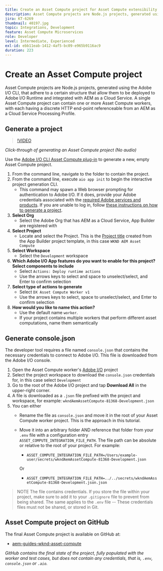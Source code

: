 ```yaml
---
title: Create an Asset Compute project for Asset Compute extensibility
description: Asset Compute projects are Node.js projects, generated using the Adobe I/O CLI, that adhere to a certain structure allowing them to be deployed to Adobe I/O Runtime and integrated with AEM as a Cloud Service.
jira: KT-6269
thumbnail: 40197.jpg
topic: Integrations, Development
feature: Asset Compute Microservices
role: Developer
level: Intermediate, Experienced
exl-id: ebb11eab-1412-4af5-bc09-e965b9116ac9
duration: 223
---
```

# Create an Asset Compute project

Asset Compute projects are Node.js projects, generated using the Adobe I/O CLI, that adhere to a certain structure that allow them to be deployed to Adobe I/O Runtime and integrated with AEM as a Cloud Service. A single Asset Compute project can contain one or more Asset Compute workers, with each having a discrete HTTP end-point referenceable from an AEM as a Cloud Service Processing Profile.

## Generate a project

>[!VIDEO](https://video.tv.adobe.com/v/40197?quality=12&learn=on)

_Click-through of generating an Asset Compute project (No audio)_

Use the [Adobe I/O CLI Asset Compute plug-in](../set-up/development-environment.md#aio-cli) to generate a new, empty Asset Compute project.

1. From the command line, navigate to the folder to contain the project.
1. From the command line, execute `aio app init` to begin the interactive project generation CLI.
    + This command may spawn a Web browser prompting for authentication to Adobe I/O. If it does, provide your Adobe credentials associated with the [required Adobe services and products](../set-up/accounts-and-services.md). If you are unable to log in, follow [these instructions on how to generate a project](https://developer.adobe.com/app-builder/docs/getting_started/first_app/#42-developer-is-not-logged-in-as-enterprise-organization-user). 
1. __Select Org__
    + Select the Adobe Org that has AEM as a Cloud Service, App Builder are registered with
1. __Select Project__
    + Locate and select the Project. This is the [Project title](../set-up/app-builder.md) created from the App Builder project template, in this case `WKND AEM Asset Compute`
1. __Select Workspace__
    +  Select the `Development` workspace
1. __Which Adobe I/O App features do you want to enable for this project? Select components to include__
    + Select `Actions: Deploy runtime actions`
    + Use the arrows keys to select and space to unselect/select, and Enter to confirm selection
1. __Select type of actions to generate__
    + Select `DX Asset Compute Worker v1`
    + Use the arrows keys to select, space to unselect/select, and Enter to confirm selection
1. __How would you like to name this action?__
    + Use the default name `worker`. 
    + If your project contains multiple workers that perform different asset computations, name them semantically

## Generate console.json

The developer tool requires a file named `console.json` that contains the necessary credentials to connect to Adobe I/O. This file is downloaded from the Adobe I/O console. 

1. Open the Asset Compute worker's [Adobe I/O](https://console.adobe.io) project
1. Select the project workspace to download the `console.json` credentials for, in this case select `Development`
1. Go to the root of the Adobe I/O project and tap __Download All__ in the upper-right corner. 
1. A file is downloaded as a `.json` file prefixed with the project and workspace, for example: `wkndAemAssetCompute-81368-Development.json`
1. You can either
    + Rename the file as `console.json` and move it in the root of your Asset Compute worker project. This is the approach in this tutorial.
    + Move it into an arbitrary folder AND reference that folder from your `.env` file with a configuration entry `ASSET_COMPUTE_INTEGRATION_FILE_PATH`. The file path can be absolute or relative to the root of your project. For example:
        + `ASSET_COMPUTE_INTEGRATION_FILE_PATH=/Users/example-user/secrets/wkndAemAssetCompute-81368-Development.json`

        Or
        + `ASSET_COMPUTE_INTEGRATION_FILE_PATH=../../secrets/wkndAemAssetCompute-81368-Development.json.json`

> NOTE
> The file contains credentials. If you store the file within your project, make sure to add it to your `.gitignore` file to prevent from being shared. The same applies to the `.env` file -- These credentials files must not be shared, or stored in Git.

## Asset Compute project on GitHub

The final Asset Compute project is available on GitHub at:

+ [aem-guides-wknd-asset-compute](https://github.com/adobe/aem-guides-wknd-asset-compute)

_GitHub contains the final state of the project, fully populated with the worker and test cases, but does not contain any credentials, that is, `.env`, `console.json` or `.aio`._
